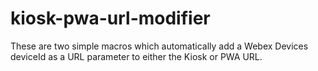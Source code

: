# kiosk-pwa-url-modifier
These are two simple macros which automatically add a Webex Devices deviceId as a URL parameter to either the Kiosk or PWA URL.
